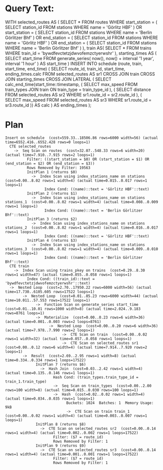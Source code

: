 # Query Text: 

WITH selected_routes AS (
		SELECT * FROM routes
		WHERE start_station = (
			SELECT station_id FROM stations WHERE name = 'Görlitz HBF'
		) OR start_station = (
			SELECT station_id FROM stations WHERE name = 'Berlin Görlitzer Bhf'
		) OR end_station = (
			SELECT station_id FROM stations WHERE name = 'Görlitz HBF'
		) OR end_station = (
			SELECT station_id FROM stations WHERE name = 'Berlin Görlitzer Bhf'
		)
	),
	train AS(
		SELECT * FROM trains
		WHERE train_id = 'bywdfevctetzjdwvofemzctyerwshr'
	),
	starting_times AS (
		SELECT start_time
		FROM  generate_series(
			now(), now() + interval '1 year', interval '1 hour'
		) AS start_time
	)
	INSERT INTO schedule (route, train, start_time, end_time)
	(
		SELECT route_id, train_id, start_time, ending_times.calc
		FROM selected_routes AS sr1
		CROSS JOIN train
		CROSS JOIN starting_times
		CROSS JOIN LATERAL (
			SELECT calc_end_time(start_time::timestamp, (
				SELECT max_speed FROM train_types JOIN train ON train_type = train_type_id
			), (
				SELECT distance FROM selected_routes AS sr2 WHERE sr1.route_id = sr2.route_id
			), (
				SELECT max_speed FROM selected_routes AS sr3 WHERE sr1.route_id = sr3.route_id
			)) AS calc
		) AS ending_times
	);
	
	
# Plan
	Insert on schedule  (cost=559.33..18506.86 rows=6000 width=56) (actual time=6552.416..6552.428 rows=0 loops=1)
	  CTE selected_routes
	    ->  Seq Scan on routes  (cost=32.07..548.33 rows=6 width=20) (actual time=7.910..7.915 rows=2 loops=1)
	          Filter: ((start_station = $0) OR (start_station = $1) OR (end_station = $2) OR (end_station = $3))
	          Rows Removed by Filter: 19563
	          InitPlan 1 (returns $0)
	            ->  Index Scan using index_stations_name on stations  (cost=0.00..8.02 rows=1 width=4) (actual time=0.015..0.017 rows=1 loops=1)
	                  Index Cond: ((name)::text = 'Görlitz HBF'::text)
	          InitPlan 2 (returns $1)
	            ->  Index Scan using index_stations_name on stations stations_1  (cost=0.00..8.02 rows=1 width=4) (actual time=0.008..0.009 rows=1 loops=1)
	                  Index Cond: ((name)::text = 'Berlin Görlitzer Bhf'::text)
	          InitPlan 3 (returns $2)
	            ->  Index Scan using index_stations_name on stations stations_2  (cost=0.00..8.02 rows=1 width=4) (actual time=0.016..0.017 rows=1 loops=1)
	                  Index Cond: ((name)::text = 'Görlitz HBF'::text)
	          InitPlan 4 (returns $3)
	            ->  Index Scan using index_stations_name on stations stations_3  (cost=0.00..8.02 rows=1 width=4) (actual time=0.009..0.010 rows=1 loops=1)
	                  Index Cond: ((name)::text = 'Berlin Görlitzer Bhf'::text)
	  CTE train
	    ->  Index Scan using trains_pkey on trains  (cost=0.29..8.30 rows=1 width=47) (actual time=0.055..0.058 rows=1 loops=1)
	          Index Cond: ((train_id)::text = 'bywdfevctetzjdwvofemzctyerwshr'::text)
	  ->  Nested Loop  (cost=2.70..17950.22 rows=6000 width=56) (actual time=17.730..6105.605 rows=17522 loops=1)
	        ->  Nested Loop  (cost=0.01..85.23 rows=6000 width=44) (actual time=10.011..57.553 rows=17522 loops=1)
	              ->  Function Scan on generate_series start_time  (cost=0.01..10.01 rows=1000 width=8) (actual time=2.024..9.183 rows=8761 loops=1)
	              ->  Materialize  (cost=0.00..0.23 rows=6 width=36) (actual time=0.001..0.003 rows=2 loops=8761)
	                    ->  Nested Loop  (cost=0.00..0.20 rows=6 width=36) (actual time=7.978..7.990 rows=2 loops=1)
	                          ->  CTE Scan on train  (cost=0.00..0.02 rows=1 width=32) (actual time=0.057..0.058 rows=1 loops=1)
	                          ->  CTE Scan on selected_routes sr1  (cost=0.00..0.12 rows=6 width=4) (actual time=7.914..7.920 rows=2 loops=1)
	        ->  Result  (cost=2.69..2.95 rows=1 width=8) (actual time=0.334..0.334 rows=1 loops=17522)
	              InitPlan 7 (returns $6)
	                ->  Hash Join  (cost=0.03..2.42 rows=1 width=4) (actual time=0.135..0.146 rows=1 loops=1)
	                      Hash Cond: (train_types.train_type_id = train_1.train_type)
	                      ->  Seq Scan on train_types  (cost=0.00..2.00 rows=100 width=8) (actual time=0.015..0.030 rows=100 loops=1)
	                      ->  Hash  (cost=0.02..0.02 rows=1 width=4) (actual time=0.034..0.035 rows=1 loops=1)
	                            Buckets: 1024  Batches: 1  Memory Usage: 9kB
	                            ->  CTE Scan on train train_1  (cost=0.00..0.02 rows=1 width=4) (actual time=0.003..0.007 rows=1 loops=1)
	              InitPlan 8 (returns $8)
	                ->  CTE Scan on selected_routes sr2  (cost=0.00..0.14 rows=1 width=4) (actual time=0.002..0.002 rows=1 loops=17522)
	                      Filter: ($7 = route_id)
	                      Rows Removed by Filter: 1
	              InitPlan 9 (returns $9)
	                ->  CTE Scan on selected_routes sr3  (cost=0.00..0.14 rows=1 width=4) (actual time=0.001..0.001 rows=1 loops=17522)
	                      Filter: ($7 = route_id)
	                      Rows Removed by Filter: 1
